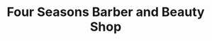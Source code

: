 ---
title: "Four Seasons Barber and Beauty Shop"
url: /springvale/four-seasons-barber-and-beauty-shop/
shop: Friseur
---